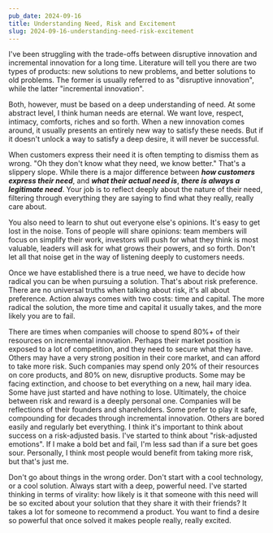 ```yaml
---
pub_date: 2024-09-16
title: Understanding Need, Risk and Excitement
slug: 2024-09-16-understanding-need-risk-excitement
---
```


I've been struggling with the trade-offs between disruptive innovation and incremental innovation for a long time.
Literature will tell you there are two types of products: new solutions to new problems, and better solutions to old
problems. The former is usually referred to as "disruptive innovation", while the latter "incremental innovation".

Both, however, must be based on a deep understanding of need. At some abstract level, I think human needs are
eternal. We want love, respect, intimacy, comforts, riches and so forth. When a new innovation comes around, it
usually presents an entirely new way to satisfy these needs. But if it doesn't unlock a way to satisfy a deep desire,
it will never be successful.

When customers express their need it is often tempting to dismiss them as wrong. "Oh they don't know what they need, we
know better." That's a slippery slope. While there is a major difference between **_how customers express their need_**,
and **_what their actual need is_**, **_there is always a legitimate need_**. Your job is to reflect deeply
about the nature of their need, filtering through everything they are saying to find what they really, really care
about.

You also need to learn to shut out everyone else's opinions. It's easy to get lost in the noise. Tons of people will
share opinions: team members will focus on simplify their work, investors will push for what they think is most
valuable, leaders will ask for what grows their powers, and so forth. Don't let all that noise get in the way of
listening deeply to customers needs.

Once we have established there is a true need, we have to decide how radical you can be when pursuing a solution.
That's about risk preference. There are no universal truths when talking about risk, it's all about preference. Action
always comes with two costs: time and capital. The more radical the solution, the more time and capital it usually
takes, and the more likely you are to fail.

There are times when companies will choose to spend 80%+ of their resources on incremental innovation. Perhaps their
market position is exposed to a lot of competition, and they need to secure what they have. Others may have a very
strong position in their core market, and can afford to take more risk. Such companies may spend only 20% of their
resources on core products, and 80% on new, disruptive products. Some may be facing extinction, and choose to bet
everything on a new, hail mary idea. Some have just started and have nothing to lose. Ultimately, the choice
between risk and reward is a deeply personal one. Companies will be reflections of their founders and shareholders.
Some prefer to play it safe, compounding for decades through incremental innovation. Others are bored easily and
regularly bet everything. I think it's important to think about success on a risk-adjusted basis. I've started to think
about "risk-adjusted emotions". If I make a bold bet and fail, I'm less sad than if a sure bet goes sour. Personally,
I think most people would benefit from taking more risk, but that's just me.

Don't go about things in the wrong order. Don't start with a cool technology, or a cool solution. Always start with
a deep, powerful need. I've started thinking in terms of virality: how likely is it that someone with this need will
be so excited about your solution that they share it with their friends? It takes a lot for someone to recommend a
product. You want to find a desire so powerful that once solved it makes people really, really excited.